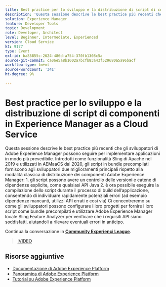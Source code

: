 ```yaml
---
title: Best practice per lo sviluppo e la distribuzione di script di componenti in Experience Manager as a Cloud Service
description: 'Questa sessione descrive le best practice più recenti che gli sviluppatori di Adobe Experience Manager possono seguire per implementare applicazioni in modo più prevedibile. Introdotti come funzionalità Sling di Apache nel 2019 e utilizzati in AEMaaCS dal 2020, gli script in bundle precompilati forniscono agli sviluppatori due miglioramenti principali rispetto alla modalità classica di distribuzione dei componenti di Adobe Experience Manager: 1. gli script possono avere un controllo delle versioni e catene di dipendenze esplicite, come qualsiasi API Java 2. è ora possibile eseguire la compilazione dello script durante il processo di build dell’applicazione, consentendo di individuare rapidamente potenziali errori (ad esempio dipendenze mancanti, utilizzi API errati e così via) Ci concentreremo su come gli sviluppatori possono configurare i loro progetti per fornire i loro script come bundle precompilati e utilizzare Adobe Experience Manager locale Sling Feature Analyzer per verificare che i requisiti API siano soddisfatti, aiutandoli a rilevare eventuali errori in anticipo.'
solution: Experience Manager
feature: Developer Tools
topic: Development
role: Developer, Architect
level: Beginner, Intermediate, Experienced
version: Cloud Service
kt: 9177
type: Event
exl-id: ba85855c-2624-486d-a754-370fb1308c5a
source-git-commit: ca06e5a8b1602a7bcfb83a43f529680a5a96bacf
workflow-type: tm+mt
source-wordcount: '341'
ht-degree: 9%

---
```


# Best practice per lo sviluppo e la distribuzione di script di componenti in Experience Manager as a Cloud Service

Questa sessione descrive le best practice più recenti che gli sviluppatori di Adobe Experience Manager possono seguire per implementare applicazioni in modo più prevedibile. Introdotti come funzionalità Sling di Apache nel 2019 e utilizzati in AEMaaCS dal 2020, gli script in bundle precompilati forniscono agli sviluppatori due miglioramenti principali rispetto alla modalità classica di distribuzione dei componenti Adobe Experience Manager: 1. gli script possono avere un controllo delle versioni e catene di dipendenze esplicite, come qualsiasi API Java 2. è ora possibile eseguire la compilazione dello script durante il processo di build dell’applicazione, consentendo di individuare rapidamente potenziali errori (ad esempio dipendenze mancanti, utilizzi API errati e così via) Ci concentreremo su come gli sviluppatori possono configurare i loro progetti per fornire i loro script come bundle precompilati e utilizzare Adobe Experience Manager locale Sling Feature Analyzer per verificare che i requisiti API siano soddisfatti, aiutandoli a rilevare eventuali errori in anticipo.

Continua la conversazione in **[Community Experienci League](https://adobe.ly/3zJrS0f)**.

>[!VIDEO](https://video.tv.adobe.com/v/337851/?quality=12&learn=on&hidetitle=true)

## Risorse aggiuntive

- [Documentazione di Adobe Experience Platform](https://experienceleague.adobe.com/docs/experience-platform.html)
- [Panoramica di Adobe Experience Platform](https://experienceleague.adobe.com/docs/experience-platform/landing/home.html?lang=it)
- [Tutorial su Adobe Experience Platform](https://experienceleague.adobe.com/docs/platform-learn/tutorials/overview.html?lang=it)
